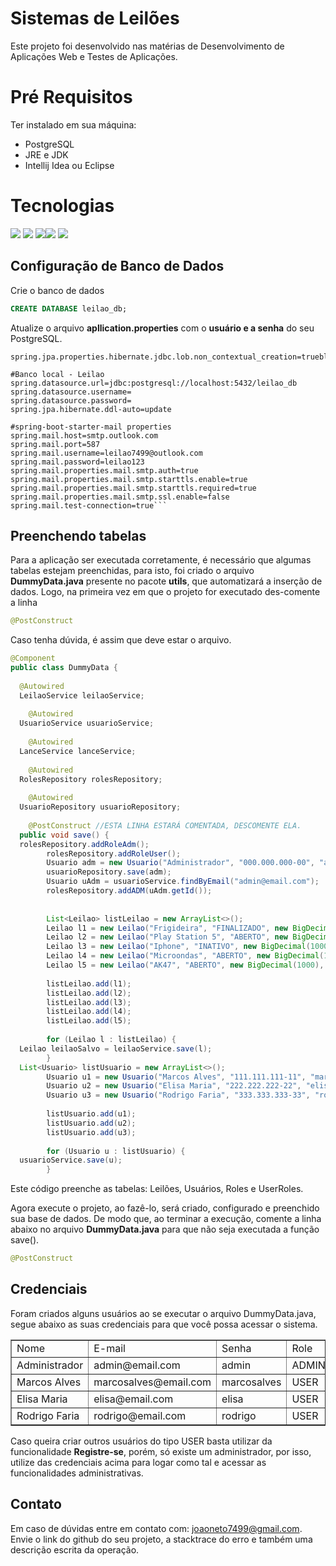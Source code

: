 # Sistemas de Leilões

Este projeto foi desenvolvido nas matérias de Desenvolvimento de Aplicações Web e Testes de Aplicações. 

# Pré Requisitos
Ter instalado em sua máquina:
<ul>
<li>PostgreSQL</li>
<li>JRE e JDK</li>
<li>Intellij Idea ou Eclipse</li>
</ul>



# Tecnologias

<span><img src="https://img.shields.io/static/v1?label=Tech&message=Java&color=007396&style=for-the-badge&logo=Java"/> <span><img src="https://img.shields.io/static/v1?label=DataBase&message=Postgres&color=2F5E8D&style=for-the-badge&logo=PostgreSQL"/></span> <span><img src="https://img.shields.io/static/v1?label=Framework&message=Spring Boot&color=6DB33F&style=for-the-badge&logo=Spring"/></span><span><img src="https://img.shields.io/static/v1?label=Test&message=JUnit&color=25A162&style=for-the-badge&logo=JUnit5"/></span> <span><img src="https://img.shields.io/static/v1?label=Engine&message=Thymleaf&color=005F0F&style=for-the-badge&logo=Thymleaf"/></span>

## Configuração de Banco de Dados
Crie o banco de dados
```SQL
CREATE DATABASE leilao_db;
```
Atualize o arquivo <b>apllication.properties</b> com o <b>usuário e a senha</b> do seu PostgreSQL.
```properties
spring.jpa.properties.hibernate.jdbc.lob.non_contextual_creation=trueblog  
  
#Banco local - Leilao  
spring.datasource.url=jdbc:postgresql://localhost:5432/leilao_db  
spring.datasource.username=  
spring.datasource.password=  
spring.jpa.hibernate.ddl-auto=update  
  
#spring-boot-starter-mail properties  
spring.mail.host=smtp.outlook.com  
spring.mail.port=587  
spring.mail.username=leilao7499@outlook.com  
spring.mail.password=leilao123  
spring.mail.properties.mail.smtp.auth=true  
spring.mail.properties.mail.smtp.starttls.enable=true  
spring.mail.properties.mail.smtp.starttls.required=true  
spring.mail.properties.mail.smtp.ssl.enable=false  
spring.mail.test-connection=true```
```
## Preenchendo tabelas

Para a aplicação ser executada corretamente, é necessário que algumas tabelas estejam preenchidas, para isto, foi criado o arquivo <b>DummyData.java</b> presente no pacote <b>utils</b>, que automatizará a inserção de dados. 
Logo, na primeira vez em que o projeto for executado des-comente a linha
```java
@PostConstruct
```
Caso tenha dúvida, é assim que deve estar o arquivo.
```java
@Component  
public class DummyData {  
  
  @Autowired  
  LeilaoService leilaoService;  
  
    @Autowired  
  UsuarioService usuarioService;  
  
    @Autowired  
  LanceService lanceService;  
  
    @Autowired  
  RolesRepository rolesRepository;  
  
    @Autowired  
  UsuarioRepository usuarioRepository;  
  
    @PostConstruct //ESTA LINHA ESTARÁ COMENTADA, DESCOMENTE ELA. 
  public void save() {  
  rolesRepository.addRoleAdm();  
        rolesRepository.addRoleUser();  
        Usuario adm = new Usuario("Administrador", "000.000.000-00", "admin@email.com", new BCryptPasswordEncoder().encode("admin"));  
        usuarioRepository.save(adm);  
        Usuario uAdm = usuarioService.findByEmail("admin@email.com");  
        rolesRepository.addADM(uAdm.getId());  
  
  
        List<Leilao> listLeilao = new ArrayList<>();  
        Leilao l1 = new Leilao("Frigideira", "FINALIZADO", new BigDecimal(100), new Date());  
        Leilao l2 = new Leilao("Play Station 5", "ABERTO", new BigDecimal(1000), new Date());  
        Leilao l3 = new Leilao("Iphone", "INATIVO", new BigDecimal(1000), new Date());  
        Leilao l4 = new Leilao("Microondas", "ABERTO", new BigDecimal(100), new Date());  
        Leilao l5 = new Leilao("AK47", "ABERTO", new BigDecimal(1000), new Date());  
  
        listLeilao.add(l1);  
        listLeilao.add(l2);  
        listLeilao.add(l3);  
        listLeilao.add(l4);  
        listLeilao.add(l5);  
  
        for (Leilao l : listLeilao) {  
  Leilao leilaoSalvo = leilaoService.save(l);  
        }  
  List<Usuario> listUsuario = new ArrayList<>();  
        Usuario u1 = new Usuario("Marcos Alves", "111.111.111-11", "marcosalves@email.com", "marcosalves");  
        Usuario u2 = new Usuario("Elisa Maria", "222.222.222-22", "elisa@email.com", "elisa");  
        Usuario u3 = new Usuario("Rodrigo Faria", "333.333.333-33", "rodrigo@email.com", "rodrigo");  
  
        listUsuario.add(u1);  
        listUsuario.add(u2);  
        listUsuario.add(u3);  
  
        for (Usuario u : listUsuario) {  
  usuarioService.save(u);  
        }
```
Este código preenche as tabelas: Leilões, Usuários, Roles e UserRoles.

Agora execute o projeto, ao fazê-lo, será criado, configurado e preenchido sua base de dados. De modo que, ao terminar a execução, comente a linha abaixo no arquivo <b>DummyData.java</b> para que não seja executada a função save().
```java
@PostConstruct
```

## Credenciais

Foram criados alguns usuários ao se executar o arquivo DummyData.java, segue abaixo as suas credenciais para que você possa acessar o sistema.
<table border="1">
    <tr>
        <td>Nome</td>
        <td>E-mail</td>
        <td>Senha</td>
        <td>Role</td>
    </tr>
    <tr>
        <td>Administrador</td>
        <td>admin@email.com</td>
        <td>admin</td>
        <td>ADMIN</td>
    </tr>
    <tr>
        <td>Marcos Alves</td>
        <td>marcosalves@email.com</td>
        <td>marcosalves</td>
        <td>USER</td>
    </tr>
     <tr>
        <td>Elisa Maria</td>
        <td>elisa@email.com</td>
        <td>elisa</td>
        <td>USER</td>
    </tr>
     <tr>
        <td>Rodrigo Faria</td>
        <td>rodrigo@email.com</td>
        <td>rodrigo</td>
        <td>USER</td>
    </tr>
</table>

Caso queira criar outros usuários do tipo USER basta utilizar da funcionalidade <b>Registre-se</b>, porém, só existe um administrador, por isso, utilize das credenciais acima para logar como tal e acessar as funcionalidades administrativas.

## Contato

Em caso de dúvidas entre em contato com: joaoneto7499@gmail.com.
Envie o link do github do seu projeto, a stacktrace do erro e também uma descrição escrita da operação.
